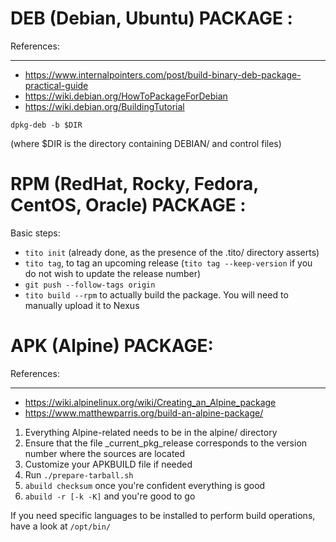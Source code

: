 # DEB (Debian, Ubuntu) PACKAGE :

References:
___
- https://www.internalpointers.com/post/build-binary-deb-package-practical-guide
- https://wiki.debian.org/HowToPackageForDebian
- https://wiki.debian.org/BuildingTutorial

`dpkg-deb -b $DIR`

(where $DIR is the directory containing DEBIAN/ and control files)

# RPM (RedHat, Rocky, Fedora, CentOS, Oracle) PACKAGE :

Basic steps:

- `tito init` (already done, as the presence of the .tito/ directory asserts)
- `tito tag`, to tag an upcoming release (`tito tag --keep-version` if you do not wish to update the release number)
- `git push --follow-tags origin`
- `tito build --rpm` to actually build the package. You will need to manually upload it to Nexus

# APK (Alpine) PACKAGE:

References:
___
- https://wiki.alpinelinux.org/wiki/Creating_an_Alpine_package
- https://www.matthewparris.org/build-an-alpine-package/

1. Everything Alpine-related needs to be in the alpine/ directory
2. Ensure that the file _current_pkg_release corresponds to the version number where the sources are located
3. Customize your APKBUILD file if needed
4. Run `./prepare-tarball.sh`
5. `abuild checksum` once you're confident everything is good
6. `abuild -r [-k -K]` and you're good to go

If you need specific languages to be installed to perform build operations, have a look at `/opt/bin/`
